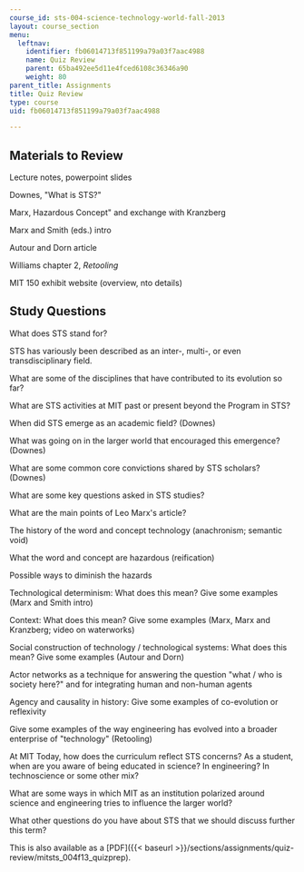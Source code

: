 ```yaml
---
course_id: sts-004-science-technology-world-fall-2013
layout: course_section
menu:
  leftnav:
    identifier: fb06014713f851199a79a03f7aac4988
    name: Quiz Review
    parent: 65ba492ee5d11e4fced6108c36346a90
    weight: 80
parent_title: Assignments
title: Quiz Review
type: course
uid: fb06014713f851199a79a03f7aac4988

---
```


Materials to Review
-------------------

Lecture notes, powerpoint slides

Downes, "What is STS?"

Marx, Hazardous Concept" and exchange with Kranzberg

Marx and Smith (eds.) intro

Autour and Dorn article

Williams chapter 2, _Retooling_

MIT 150 exhibit website (overview, nto details)

Study Questions
---------------

What does STS stand for?

STS has variously been described as an inter-, multi-, or even transdisciplinary field.

What are some of the disciplines that have contributed to its evolution so far?

What are STS activities at MIT past or present beyond the Program in STS?

When did STS emerge as an academic field? (Downes)

What was going on in the larger world that encouraged this emergence? (Downes)

What are some common core convictions shared by STS scholars? (Downes)

What are some key questions asked in STS studies?

What are the main points of Leo Marx's article?

The history of the word and concept technology (anachronism; semantic void)

What the word and concept are hazardous (reification)

Possible ways to diminish the hazards

Technological determinism: What does this mean? Give some examples (Marx and Smith intro)

Context: What does this mean? Give some examples (Marx, Marx and Kranzberg; video on waterworks)

Social construction of technology / technological systems: What does this mean? Give some examples (Autour and Dorn)

Actor networks as a technique for answering the question "what / who is society here?" and for integrating human and non-human agents

Agency and causality in history: Give some examples of co-evolution or reflexivity

Give some examples of the way engineering has evolved into a broader enterprise of "technology" (Retooling)

At MIT Today, how does the curriculum reflect STS concerns? As a student, when are you aware of being educated in science? In engineering? In technoscience or some other mix?

What are some ways in which MIT as an institution polarized around science and engineering tries to influence the larger world?

What other questions do you have about STS that we should discuss further this term?

This is also available as a [PDF]({{< baseurl >}}/sections/assignments/quiz-review/mitsts_004f13_quizprep).